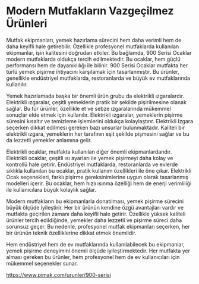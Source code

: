 # Modern Mutfakların Vazgeçilmez Ürünleri
Mutfak ekipmanları, yemek hazırlama sürecini hem daha verimli hem de daha keyifli hale getirebilir. Özellikle profesyonel mutfaklarda kullanılan ekipmanlar, işin kalitesini doğrudan etkiler. Bu bağlamda, 900 Serisi Ocaklar modern mutfaklarda oldukça tercih edilmektedir. Bu ocaklar, hem güçlü performansı hem de dayanıklılığı ile bilinir. 900 Serisi Ocaklar mutfakta her türlü yemek pişirme ihtiyacını karşılamak için tasarlanmıştır. Bu ürünler, genellikle endüstriyel mutfaklarda, restoranlarda ve büyük ev mutfaklarında kullanılır.

Yemek hazırlamada başka bir önemli ürün grubu da elektrikli ızgaralardır. Elektrikli ızgaralar, çeşitli yemeklerin pratik bir şekilde pişirilmesine olanak sağlar. Bu tür ürünler, özellikle et ve sebze ızgaralarında mükemmel sonuçlar elde etmek için kullanılır. Elektrikli ızgaralar, yemeklerin pişirme süresini kısaltır ve temizleme işlemlerini oldukça kolaylaştırır. Elektrikli Izgara seçerken dikkat edilmesi gereken bazı unsurlar bulunmaktadır. Kaliteli bir elektrikli ızgara, yemeklerin her tarafının eşit şekilde pişmesini sağlar ve bu da lezzetli yemekler anlamına gelir.

Elektrikli ocaklar, mutfakta kullanılan diğer önemli ekipmanlardandır. Elektrikli ocaklar, çeşitli ısı ayarları ile yemek pişirmeyi daha kolay ve kontrollü hale getirir. Endüstriyel mutfaklarda, restoranlarda ve evlerde sıklıkla kullanılan bu ocaklar, pratik kullanım özellikleri ile öne çıkar. Elektrikli Ocak seçenekleri, farklı pişirme gereksinimlerine uygun olarak tasarlanmış modelleri içerir. Bu ocaklar, hem hızlı ısınma özelliği hem de enerji verimliliği ile kullanıcılara büyük kolaylık sağlar.

Modern mutfakların bu ekipmanlarla donatılması, yemek pişirme sürecini büyük ölçüde iyileştirir. Her bir ürünün kendine özgü avantajları vardır ve mutfakta geçirilen zamanı daha keyifli hale getirir. Özellikle yüksek kaliteli ürünler tercih edildiğinde, yemekler daha lezzetli ve pişirme süreci daha sorunsuz geçer. Bu nedenle, profesyonel mutfak ekipmanları seçerken, her bir ürünün teknik özelliklerine dikkat etmek önemlidir.

Hem endüstriyel hem de ev mutfaklarında kullanılabilecek bu ekipmanlar, yemek pişirme deneyimini önemli ölçüde iyileştirmektedir. Her mutfakta yer alması gereken bu ürünler, hem profesyonel hem de ev kullanıcıları için mükemmel seçenekler sunar.

https://www.pimak.com/urunler/900-serisi
